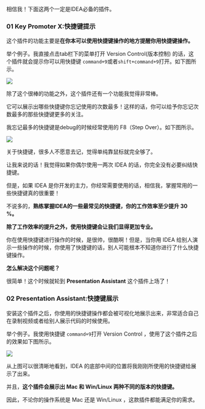 相信我！下面这两个一定是IDEA必备的插件。

### 01 Key Promoter X:快捷键提示

这个插件的功能主要是**在你本可以使用快捷键操作的地方提醒你用快捷键操作。** 

举个例子。我直接点击tab栏下的菜单打开 Version Control(版本控制) 的话，这个插件就会提示你可以用快捷键 `command+9`或者`shift+command+9`打开。如下图所示。

![](https://guide-blog-images.oss-cn-shenzhen.aliyuncs.com/source-code/dubbo/Key-Promoter-X1.png)

除了这个很棒的功能之外，这个插件还有一个功能我觉得非常棒。

它可以展示出哪些快捷键你忘记使用的次数最多！这样的话，你可以给予你忘记次数最多的那些快捷键更多的关注。

我忘记最多的快捷键是debug的时候经常使用的 F8（Step Over）。如下图所示。

![](https://guide-blog-images.oss-cn-shenzhen.aliyuncs.com/source-code/dubbo/Key-Promoter-X2.png)

关于快捷键，很多人不愿意去记，觉得单纯靠鼠标就完全够了。

让我来说的话！我觉得如果你偶尔使用一两次 IDEA 的话，你完全没有必要纠结快捷键。

但是，如果 IDEA 是你开发的主力，你经常需要使用的话，相信我，掌握常用的一些快捷键真的很重要！

不说多的，**熟练掌握IDEA的一些最常见的快捷键，你的工作效率至少提升 30 %。**

**除了工作效率的提升之外，使用快捷键会让我们显得更加专业。** 

你在使用快捷键进行操作的时候，是很帅，很酷啊！但是，当你用 IDEA 给别人演示一些操作的时候，你使用了快捷键的话，别人可能根本不知道你进行了什么快捷键操作。

**怎么解决这个问题呢？**

很简单！这个时候就轮到 **Presentation Assistant** 这个插件上场了！

### 02 Presentation Assistant:快捷键展示

安装这个插件之后，你使用的快捷键操作都会被可视化地展示出来，非常适合自己在录制视频或者给别人展示代码的时候使用。

举个例子。我使用快捷键 `command+9`打开 Version Control ，使用了这个插件之后的效果如下图所示。

![](https://guide-blog-images.oss-cn-shenzhen.aliyuncs.com/source-code/dubbo/Presentation-Assistant.gif)

从上图可以很清晰地看到，IDEA 的底部中间的位置将我刚刚所使用的快捷键给展示了出来。

并且，**这个插件会展示出 Mac 和 Win/Linux 两种不同的版本的快捷键。**

因此，不论你的操作系统是 Mac 还是 Win/Linux ，这款插件都能满足你的需求。